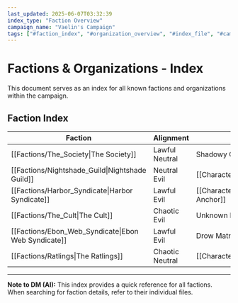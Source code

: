 ```yaml
---
last_updated: 2025-06-07T03:32:39
index_type: "Faction Overview"
campaign_name: "Vaelin's Campaign"
tags: ["#faction_index", "#organization_overview", "#index_file", "#campaign_data", "#criminal_factions", "#political_factions", "#underworld_factions"] # (NEW/ENHANCED)
---
```

# Factions & Organizations - Index

This document serves as an index for all known factions and organizations within the campaign.

## Faction Index

| Faction                                             | Alignment       | Leader(s)                                   | Primary Headquarters                                                     |
| --------------------------------------------------- | --------------- | ------------------------------------------- | ------------------------------------------------------------------------ |
| [[Factions/The_Society\|The Society]]               | Lawful Neutral  | Shadowy Council                             | [[Locations/Starfall_Manor\|Starfall Manor]]                             |
| [[Factions/Nightshade_Guild\|Nightshade Guild]]     | Neutral Evil    | [[Characters/NPCs/The_Wraith\|The_Wraith]]  | [[Locations/Whispering_Door\|Whispering Door]]                           |
| [[Factions/Harbor_Syndicate\|Harbor Syndicate]]     | Lawful Evil     | [[Characters/NPCs/The_Anchor\|The Anchor]]  | [[Locations/Syndicate_Warehouse\|Syndicate Warehouse]]                   |
| [[Factions/The_Cult\|The Cult]]                     | Chaotic Evil    | Unknown Leaders                             | Hidden lairs                                                             |
| [[Factions/Ebon_Web_Syndicate\|Ebon Web Syndicate]] | Lawful Evil     | Drow Matriarchs                             | [[Locations/Sewer_Network\|Sewer Network]] (hidden passage to Underdark) |
| [[Factions/Ratlings\|The Ratlings]]                 | Chaotic Neutral | [[Characters/NPCs/Finch\|Finch]]            | [[Locations/Cogsworth_Tenement\|Cogsworth Tenement]]                     |

---
**Note to DM (AI):** This index provides a quick reference for all factions. When searching for faction details, refer to their individual files.